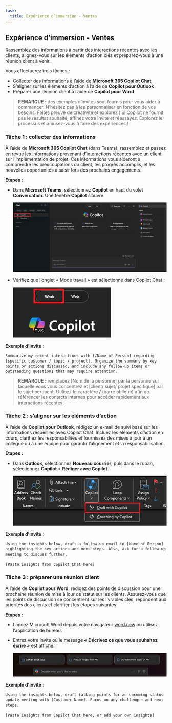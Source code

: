 ```yaml
---
task:
  title: Expérience d’immersion - Ventes
---
```


## Expérience d’immersion - Ventes

Rassemblez des informations à partir des interactions récentes avec les clients, alignez-vous sur les éléments d’action clés et préparez-vous à une réunion client à venir.

Vous effectuerez trois tâches :

- Collecter des informations à l’aide de **Microsoft 365 Copilot Chat**
- S’aligner sur les éléments d’action à l’aide de **Copilot pour Outlook**
- Préparer une réunion client à l’aide de **Copilot pour Word**

> **REMARQUE :** des exemples d’invites sont fournis pour vous aider à commencer. N’hésitez pas à les personnaliser en fonction de vos besoins. Faites preuve de créativité et explorez ! Si Copilot ne fournit pas le résultat souhaité, affinez votre invite et réessayez. Explorez le processus et amusez-vous à faire des expériences !

### Tâche 1 : collecter des informations

À l’aide de **Microsoft 365 Copilot Chat** (dans Teams), rassemblez et passez en revue les informations provenant d’interactions récentes avec un client sur l’implémentation de projet. Ces informations vous aideront à comprendre les préoccupations du client, les progrès accomplis, et les nouvelles opportunités à saisir lors des prochains engagements.

**Étapes :**

- Dans **Microsoft Teams**, sélectionnez **Copilot** en haut du volet **Conversation**.  Une fenêtre **Copilot** s’ouvre.

    ![Capture d’écran montrant Copilot Chat dans Teams.](../Prompts/Media/Copilot-chat-in-teams.png)

- Vérifiez que l’onglet « Mode travail » est sélectionné dans Copilot Chat :

    ![Capture d’écran montrant l’onglet Mode travail.](../Prompts/Media/work-mode.png)

**Exemple d’invite** :

```text
Summarize my recent interactions with [/Name of Person] regarding [specific customer / topic / project]. Organize the summary by key points or actions discussed, and include any follow-up items or outstanding questions that may require attention.
```

> **REMARQUE :** remplacez [Nom de la personne] par la personne sur laquelle vous vous concentrez et [client/ sujet/ projet spécifique] par le sujet pertinent. Utilisez le caractère **/** (barre oblique) afin de référencer les contacts internes pour accéder rapidement aux interactions récentes.

### Tâche 2 : s’aligner sur les éléments d’action

À l’aide de **Copilot pour Outlook**, rédigez un e-mail de suivi basé sur les informations recueillies avec Copilot Chat. Incluez les éléments d’action en cours, clarifiez les responsabilités et fournissez des mises à jour à un collègue ou à une équipe pour garantir l’alignement et la responsabilisation.

**Étapes :**

- Dans **Outlook**, sélectionnez **Nouveau courrier**, puis dans le ruban, sélectionnez **Copilot** > **Rédiger avec Copilot**.

    ![Capture d’écran montrant Copilot pour Outlook.](../Prompts/Media/copilot-outlook-desktop.png)

**Exemple d’invite** :

```text
Using the insights below, draft a follow-up email to [Name of Person] highlighting the key actions and next steps. Also, ask for a follow-up meeting to discuss further.

[Paste insights from Copilot Chat here]
```

### Tâche 3 : préparer une réunion client

À l’aide de **Copilot pour Word**, rédigez des points de discussion pour une prochaine réunion de mise à jour de statut sur les clients. Assurez-vous que les points de discussion se concentrent sur les livrables clés, répondent aux priorités des clients et clarifient les étapes suivantes.

**Étapes :**

- Lancez Microsoft Word depuis votre navigateur [word.new](https://word.new) ou utilisez l’application de bureau.
- Entrez votre invite où le message **« Décrivez ce que vous souhaitez écrire »** est affiché.

    ![Capture d’écran montrant Copilot pour Word.](../Prompts/Media/draft-with-copilot.png)

**Exemple d’invite** :

```text
Using the insights below, draft talking points for an upcoming status update meeting with [Customer Name]. Focus on any challenges and next steps.

[Paste insights from Copilot Chat here, or add your own insights]
```

